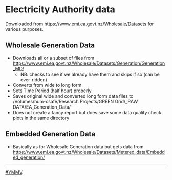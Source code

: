 # Electricity Authority data

Downloaded from https://www.emi.ea.govt.nz/Wholesale/Datasets for various purposes.

## Wholesale Generation Data

 * Downloads all or a subset of files from https://www.emi.ea.govt.nz/Wholesale/Datasets/Generation/Generation_MD/
   + NB: checks to see if we already have them and skips if so (can be over-ridden)
 * Converts from wide to long form
 * Sets Time Period (half hour) properly
 * Saves original wide and converted long form data files to /Volumes/hum-csafe/Research Projects/GREEN Grid/_RAW DATA/EA_Generation_Data/
 * Does not create a fancy report but does save some data quality check plots in the same directory

## Embedded Generation Data

 * Basically as for Wholesale Generation data but gets data from https://www.emi.ea.govt.nz/Wholesale/Datasets/Metered_data/Embedded_generation/
 
----
[#YMMV](https://en.wiktionary.org/wiki/YMMV).
